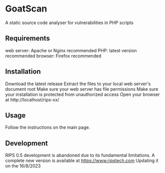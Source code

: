 # GoatScan
A static source code analyser for vulnerabilities in PHP scripts

## Requirements
web server: Apache or Nginx recommended
PHP: latest version recommended
browser: Firefox recommended

## Installation
Download the latest release
Extract the files to your local web server's document root
Make sure your web server has file permissions
Make sure your installation is protected from unauthorized access
Open your browser at http://localhost/rips-xx/

## Usage
Follow the instructions on the main page.

## Development
RIPS 0.5 development is abandoned due to its fundamental limitations. A complete new version is available at https://www.ripstech.com
Updating it on the 16/8/2023
